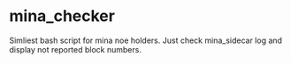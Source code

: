 # mina_checker
Simliest bash script for mina noe holders. Just check mina_sidecar log and display not reported block numbers.

